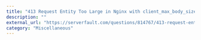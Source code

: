 ```yaml
---
title: "413 Request Entity Too Large in Nginx with client_max_body_size set"
description: ""
external_url: "https://serverfault.com/questions/814767/413-request-entity-too-large-in-nginx-with-client-max-body-size-set"
category: "Miscellaneous"
---
```

